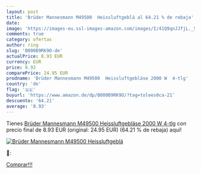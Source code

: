 ```yaml
---
layout: post
title: 'Brüder Mannesmann M49500  Heissluftgeblä al 64.21 % de rebaja'
date: 
image: 'https://images-eu.ssl-images-amazon.com/images/I/41Q9qnJJfjL._SL200_.jpg'
comments: true
category: ofertas
author: ring
slug: 'B000B9RK9O-de'
actualPrice: 8.93 EUR
currency: EUR
price: 8.93
comparePrice: 24.95 EUR
prodname: 'Brüder Mannesmann M49500  Heissluftgebläse 2000 W  4-tlg'
country: 'de'
flag: '🇩🇪'
buyurl: 'https://www.amazon.de/dp/B000B9RK9O/?tag=tolees0ca-21'
descuento: '64.21'
average: '8.93'
---
```


Tienes [Brüder Mannesmann M49500  Heissluftgebläse 2000 W  4-tlg](https://www.amazon.de/dp/B000B9RK9O/?tag=tolees0ca-21) con precio final de  8.93 EUR (original: 24.95 EUR) (64.21 %  de rebaja) aqui!

[![Brüder Mannesmann M49500  Heissluftgeblä](https://images-eu.ssl-images-amazon.com/images/I/41Q9qnJJfjL._SL200_.jpg)](https://www.amazon.de/dp/B000B9RK9O/?tag=tolees0ca-21)

🔎:


[Comprar!!!](https://www.amazon.de/dp/B000B9RK9O/?tag=tolees0ca-21)
